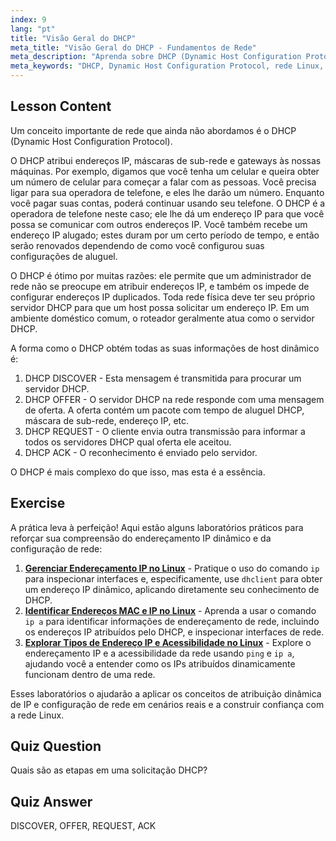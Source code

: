 ```yaml
---
index: 9
lang: "pt"
title: "Visão Geral do DHCP"
meta_title: "Visão Geral do DHCP - Fundamentos de Rede"
meta_description: "Aprenda sobre DHCP (Dynamic Host Configuration Protocol) no Linux. Entenda como o DHCP atribui endereços IP e seu processo de quatro etapas. Comece sua jornada de rede Linux!"
meta_keywords: "DHCP, Dynamic Host Configuration Protocol, rede Linux, endereço IP, tutorial DHCP, iniciante, guia"
---
```


## Lesson Content

Um conceito importante de rede que ainda não abordamos é o DHCP (Dynamic Host Configuration Protocol).

O DHCP atribui endereços IP, máscaras de sub-rede e gateways às nossas máquinas. Por exemplo, digamos que você tenha um celular e queira obter um número de celular para começar a falar com as pessoas. Você precisa ligar para sua operadora de telefone, e eles lhe darão um número. Enquanto você pagar suas contas, poderá continuar usando seu telefone. O DHCP é a operadora de telefone neste caso; ele lhe dá um endereço IP para que você possa se comunicar com outros endereços IP. Você também recebe um endereço IP alugado; estes duram por um certo período de tempo, e então serão renovados dependendo de como você configurou suas configurações de aluguel.

O DHCP é ótimo por muitas razões: ele permite que um administrador de rede não se preocupe em atribuir endereços IP, e também os impede de configurar endereços IP duplicados. Toda rede física deve ter seu próprio servidor DHCP para que um host possa solicitar um endereço IP. Em um ambiente doméstico comum, o roteador geralmente atua como o servidor DHCP.

A forma como o DHCP obtém todas as suas informações de host dinâmico é:

1. DHCP DISCOVER - Esta mensagem é transmitida para procurar um servidor DHCP.
2. DHCP OFFER - O servidor DHCP na rede responde com uma mensagem de oferta. A oferta contém um pacote com tempo de aluguel DHCP, máscara de sub-rede, endereço IP, etc.
3. DHCP REQUEST - O cliente envia outra transmissão para informar a todos os servidores DHCP qual oferta ele aceitou.
4. DHCP ACK - O reconhecimento é enviado pelo servidor.

O DHCP é mais complexo do que isso, mas esta é a essência.

## Exercise

A prática leva à perfeição! Aqui estão alguns laboratórios práticos para reforçar sua compreensão do endereçamento IP dinâmico e da configuração de rede:

1. **[Gerenciar Endereçamento IP no Linux](https://labex.io/pt/labs/linux-manage-ip-addressing-in-linux-592736)** - Pratique o uso do comando `ip` para inspecionar interfaces e, especificamente, use `dhclient` para obter um endereço IP dinâmico, aplicando diretamente seu conhecimento de DHCP.
2. **[Identificar Endereços MAC e IP no Linux](https://labex.io/pt/labs/linux-identify-mac-and-ip-addresses-in-linux-592731)** - Aprenda a usar o comando `ip a` para identificar informações de endereçamento de rede, incluindo os endereços IP atribuídos pelo DHCP, e inspecionar interfaces de rede.
3. **[Explorar Tipos de Endereço IP e Acessibilidade no Linux](https://labex.io/pt/labs/linux-explore-ip-address-types-and-reachability-in-linux-592780)** - Explore o endereçamento IP e a acessibilidade da rede usando `ping` e `ip a`, ajudando você a entender como os IPs atribuídos dinamicamente funcionam dentro de uma rede.

Esses laboratórios o ajudarão a aplicar os conceitos de atribuição dinâmica de IP e configuração de rede em cenários reais e a construir confiança com a rede Linux.

## Quiz Question

Quais são as etapas em uma solicitação DHCP?

## Quiz Answer

DISCOVER, OFFER, REQUEST, ACK
